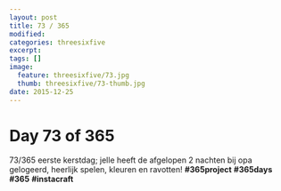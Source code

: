 ```yaml
---
layout: post
title: 73 / 365
modified:
categories: threesixfive
excerpt:
tags: []
image:
  feature: threesixfive/73.jpg
  thumb: threesixfive/73-thumb.jpg
date: 2015-12-25
---
```


# Day 73 of 365

73/365 eerste kerstdag; jelle heeft de afgelopen 2 nachten bij opa gelogeerd, heerlijk spelen, kleuren en ravotten! **\#365project** **\#365days** **\#365** **\#instacraft**
